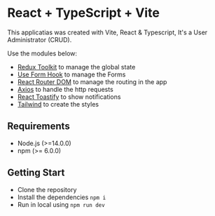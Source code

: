 # React + TypeScript + Vite

This applicatias was created with Vite, React & Typescript, It's a User Administrator (CRUD).

Use the modules below:

- [Redux Toolkit](https://redux-toolkit.js.org) to manage the global state
- [Use Form Hook](https://www.react-hook-form.com) to manage the Forms
- [React Router DOM](https://reactrouter.com/en/main) to manage the routing in the app
- [Axios](https://axios-http.com/es/docs/intro) to handle the http requests
- [React Toastify](https://www.npmjs.com/package/react-toastify) to show notifications
- [Tailwind](https://tailwindcss.com) to create the styles


## Requirements

- Node.js (>=14.0.0)
- npm (>= 6.0.0)

## Getting Start

- Clone the repository
- Install the dependencies `npm i`
- Run in local using `npm run dev`
